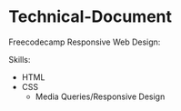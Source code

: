 # Technical-Document
Freecodecamp Responsive Web Design: 

Skills:
- HTML
- CSS
  - Media Queries/Responsive Design
